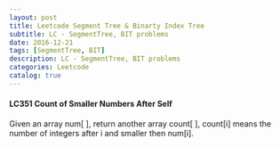 ```yaml
---
layout: post
title: Leetcode Segment Tree & Binarty Index Tree
subtitle: LC - SegmentTree, BIT problems
date: 2016-12-21
tags: [SegmentTree, BIT]
description: LC - SegmentTree, BIT problems
categories: Leetcode 
catalog: true
---
```


#### LC351 Count of Smaller Numbers After Self

Given an array num[ ], return another array count[ ], count[i] means the number of integers after i and smaller then num[i].

